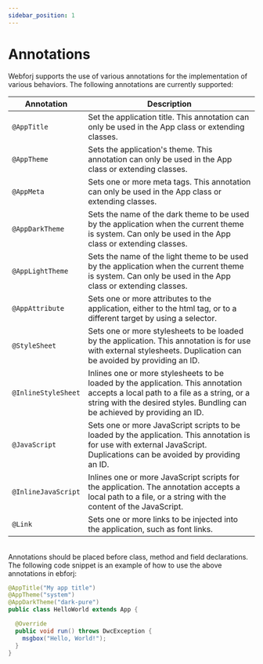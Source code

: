 ```yaml
---
sidebar_position: 1
---
```


# Annotations

Webforj supports the use of various annotations for the implementation of various behaviors. The following annotations are currently supported:

| Annotation | Description |
|------------|-------------|
|`@AppTitle`| Set the application title. This annotation can only be used in the App class or extending classes.|
|`@AppTheme`| Sets the application's theme. This annotation can only be used in the App class or extending classes.|
|`@AppMeta`| Sets one or more meta tags. This annotation can only be used in the App class or extending classes.|
|`@AppDarkTheme`| Sets the name of the dark theme to be used by the application when the current theme is system. Can only be used in the App class or extending classes.|
|`@AppLightTheme`| Sets the name of the light theme to be used by the application when the current theme is system. Can only be used in the App class or extending classes.|
|`@AppAttribute`| Sets one or more attributes to the application, either to the html tag, or to a different target by using a selector.|
|`@StyleSheet`| Sets one or more stylesheets to be loaded by the application. This annotation is for use with external stylesheets. Duplication can be avoided by providing an ID.|
|`@InlineStyleSheet`| Inlines one or more stylesheets to be loaded by the application. This annotation accepts a local path to a file as a string, or a string with the desired styles. Bundling can be achieved by providing an ID.|
|`@JavaScript`| Sets one or more JavaScript scripts to be loaded by the application. This annotation is for use with external JavaScript. Duplications can be avoided by providing an ID.|
|`@InlineJavaScript`| Inlines one or more JavaScript scripts for the application. The annotation accepts a local path to a file, or a string with the content of the JavaScript. |
|`@Link`| Sets one or more links to be injected into the application, such as font links. |

<br/>
Annotations should be placed before class, method and field declarations. The following code snippet is an example of how to use the above annotations in ebforj:

```java
@AppTitle("My app title")
@AppTheme("system")
@AppDarkTheme("dark-pure")
public class HelloWorld extends App {

  @Override
  public void run() throws DwcException {
    msgbox("Hello, World!");
  }
}

```
